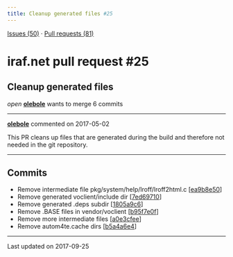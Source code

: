 ```yaml
---
title: Cleanup generated files #25
---
```


[Issues (50)](https://iraf-community.github.io/iraf-v216/issues) · [Pull requests (81)](https://iraf-community.github.io/iraf-v216/issues/pulls)

# iraf.net pull request #25
## Cleanup generated files
*open* **[olebole](https://github.com/olebole)** wants to merge 6 commits

- - - -

**[olebole](https://github.com/olebole)** commented on 2017-05-02

This PR cleans up files that are generated during the build and therefore not needed in the git repository.
- - - -

## Commits

* Remove intermediate file pkg/system/help/lroff/lroff2html.c [[ea9b8e50](https://github.com/iraf-community/iraf/commit/ea9b8e503289025923591236b3cc74eae20ab6be)]
* Remove generated voclient/include dir [[7ed69710](https://github.com/iraf-community/iraf/commit/7ed69710c1f8a35a963b407ba7ba9447b98e5384)]
* Remove generated .deps subdir [[1805a9c6](https://github.com/iraf-community/iraf/commit/1805a9c61d4638c65d7714ad3cf0421dc44c382d)]
* Remove .BASE files in vendor/voclient [[b95f7e0f](https://github.com/iraf-community/iraf/commit/b95f7e0f625eb90352a8120a71dd59be95e0e9bd)]
* Remove more intermediate files [[a0e3cfee](https://github.com/iraf-community/iraf/commit/a0e3cfeeab4e204a732f4e12fdd1137b7fd06652)]
* Remove autom4te.cache dirs [[b5a4a6e4](https://github.com/iraf-community/iraf/commit/b5a4a6e445e0a1470df6ec9e597e8dcd5fd381cb)]

- - - -

Last updated on 2017-09-25
